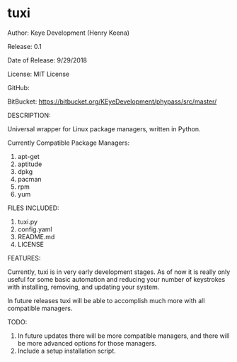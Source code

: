 # tuxi

Author: Keye Development (Henry Keena)

Release: 0.1

Date of Release: 9/29/2018

License: MIT License

GitHub: 

BitBucket: https://bitbucket.org/KEyeDevelopment/phypass/src/master/

DESCRIPTION:

Universal wrapper for Linux package managers, written in Python.

Currently Compatible Package Managers:

1. apt-get
2. aptitude
3. dpkg
4. pacman
5. rpm
6. yum

FILES INCLUDED:

1. tuxi.py
2. config.yaml
3. README.md
4. LICENSE

FEATURES:

Currently, tuxi is in very early development stages. As of now it is really only useful for some basic automation and reducing your number of keystrokes with installing, removing, and updating your system.

In future releases tuxi will be able to accomplish much more with all compatible managers.

TODO:

1. In future updates there will be more compatible managers, and there will be more advanced options for those managers.
2. Include a setup installation script.
